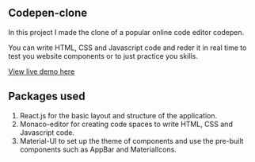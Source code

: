 ## Codepen-clone
In this project I made the clone of a popular online code editor codepen. 

You can write HTML, CSS and Javascript code and reder it in real time to test you website components or to just practice you skills.

[View live demo here](https://tushar27x-codepen-clone.netlify.app/ )

## Packages used
1. React.js for the basic layout and structure of the application.
2. Monaco-editor for creating code spaces to write HTML, CSS and Javascript code.
3. Material-UI to set up the theme of components and use the pre-built components such as AppBar and MaterialIcons.

